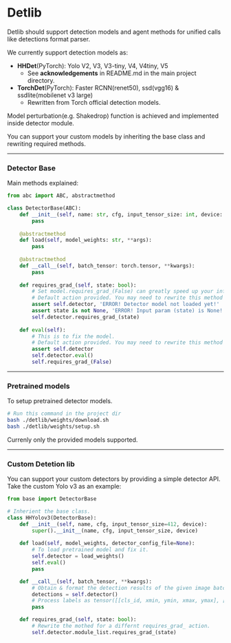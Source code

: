 # Detlib

Detlib should support detection models and agent methods for 
unified calls like detections format parser.

We currently support detection models as:
* **HHDet**(PyTorch): Yolo V2, V3, V3-tiny, V4, V4tiny, V5
  * See **acknowledgements** in README.md in the main project directory.
* **TorchDet**(PyTorch): Faster RCNN(renet50), ssd(vgg16) & ssdlite(mobilenet v3 large)
  * Rewritten from Torch official detection models.

Model perturbation(e.g. Shakedrop) function is achieved and implemented inside detector module.

You can support your custom models by inheriting the base class and rewriting required methods.

---
### Detector Base
Main methods explained:
```python
from abc import ABC, abstractmethod

class DetectorBase(ABC):
    def __init__(self, name: str, cfg, input_tensor_size: int, device: torch.device):
        pass
    
    @abstractmethod
    def load(self, model_weights: str, **args):
        pass
    
    @abstractmethod
    def __call__(self, batch_tensor: torch.tensor, **kwargs):
        pass
    
    def requires_grad_(self, state: bool):
        # Set model.requires_grad_(False) can greatly speed up your inference.
        # Default action provided. You may need to rewrite this method if the action is different.
        assert self.detector, 'ERROR! Detector model not loaded yet!'
        assert state is not None, 'ERROR! Input param (state) is None!'
        self.detector.requires_grad_(state)
        
    def eval(self):
        # This is to fix the model.
        # Default action provided. You may need to rewrite this method if the action is different.
        assert self.detector
        self.detector.eval()
        self.requires_grad_(False)
```

---

### Pretrained models

To setup pretrained detector models.

```bash
# Run this command in the project dir
bash ./detlib/weights/download.sh
bash ./detlib/weights/setup.sh
```
Currenly only the provided models supported.

---
### Custom Detetion lib
You can support your custom detectors by providing a simple detector API.
Take the custom Yolo v3 as an example: 
```python
from base import DetectorBase

# Inherient the base class.
class HHYolov3(DetectorBase):
    def __init__(self, name, cfg, input_tensor_size=412, device):
        super().__init__(name, cfg, input_tensor_size, device)
        
    def load(self, model_weights, detector_config_file=None):
        # To load pretrained model and fix it.
        self.detector = load_weights()
        self.eval()
        pass

    def __call__(self, batch_tensor, **kwargs):
        # Obtain & format the detection results of the given image batch tensor.
        detections = self.detector()
        # Process labels as tensor([[cls_id, xmin, ymin, xmax, ymax], [], []])...
        pass

    def requires_grad_(self, state: bool):
        # Rewrite the mothed for a differnt requires_grad_ action.
        self.detector.module_list.requires_grad_(state)
```

